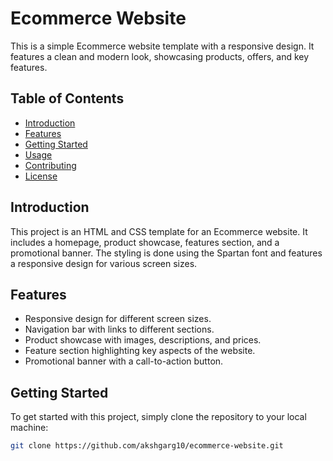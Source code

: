 # Ecommerce Website

This is a simple Ecommerce website template with a responsive design. It features a clean and modern look, showcasing products, offers, and key features.

## Table of Contents

- [Introduction](#introduction)
- [Features](#features)
- [Getting Started](#getting-started)
- [Usage](#usage)
- [Contributing](#contributing)
- [License](#license)

## Introduction

This project is an HTML and CSS template for an Ecommerce website. It includes a homepage, product showcase, features section, and a promotional banner. The styling is done using the Spartan font and features a responsive design for various screen sizes.

## Features

- Responsive design for different screen sizes.
- Navigation bar with links to different sections.
- Product showcase with images, descriptions, and prices.
- Feature section highlighting key aspects of the website.
- Promotional banner with a call-to-action button.

## Getting Started

To get started with this project, simply clone the repository to your local machine:

```bash
git clone https://github.com/akshgarg10/ecommerce-website.git
